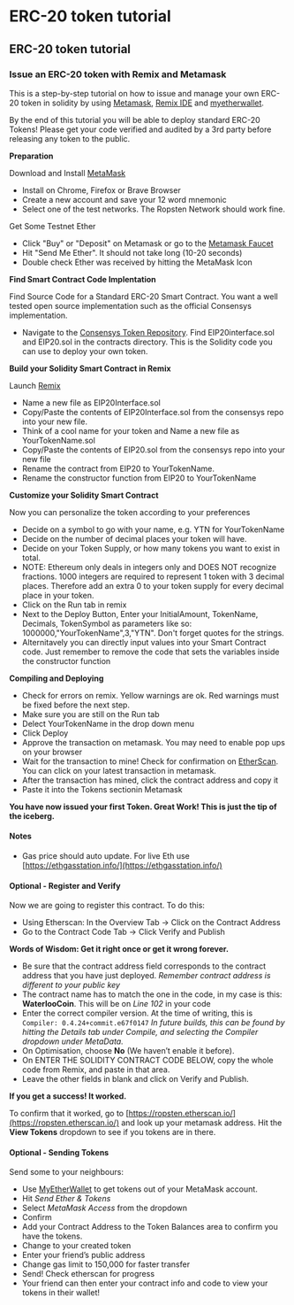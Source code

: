 # ERC-20 token tutorial



## ERC-20 token tutorial

### Issue an ERC-20 token with Remix and Metamask

This is a step-by-step tutorial on how to issue and manage your own ERC-20 token in solidity by using [Metamask](www.metamask.com), [Remix IDE](www.remix.ethereum.org) and [myetherwallet](www.myetherwallet.com).

By the end of this tutorial you will be able to deploy standard ERC-20 Tokens! Please get your code verified and audited by a 3rd party before releasing any token to the public.

**Preparation**

Download and Install [MetaMask](https://metamask.io)

* Install on Chrome, Firefox or Brave Browser
* Create a new account and save your 12 word mnemonic
* Select one of the test networks. The Ropsten Network should work fine.

Get Some Testnet Ether

* Click "Buy" or "Deposit" on Metamask or go to the [Metamask Faucet](https://faucet.metamask.io/)
* Hit "Send Me Ether". It should not take long \(10-20 seconds\)
* Double check Ether was received by hitting the MetaMask Icon

**Find Smart Contract Code Implentation**

Find Source Code for a Standard ERC-20 Smart Contract. You want a well tested open source implementation such as the official Consensys implementation.

* Navigate to the [Consensys Token Repository](https://github.com/ConsenSys/Tokens). Find EIP20interface.sol and EIP20.sol in the contracts directory. This is the Solidity code you can use to deploy your own token. 

**Build your Solidity Smart Contract in Remix**

Launch [Remix](http://remix.ethereum.org)

* Name a new file as EIP20Interface.sol
* Copy/Paste the contents of EIP20Interface.sol from the consensys repo into your new file.
* Think of a cool name for your token and Name a new file as YourTokenName.sol
* Copy/Paste the contents of EIP20.sol from the consensys repo into your new file
* Rename the contract from EIP20 to YourTokenName.
* Rename the constructor function from EIP20 to YourTokenName

**Customize your Solidity Smart Contract**

Now you can personalize the token according to your preferences

* Decide on a symbol to go with your name, e.g. YTN for YourTokenName
* Decide on the number of decimal places your token will have.
* Decide on your Token Supply, or how many tokens you want to exist in total.
* NOTE: Ethereum only deals in integers only and DOES NOT recognize fractions. 1000 integers are required to represent 1 token with 3 decimal places. Therefore add an extra 0 to your token supply for every decimal place in your token.
* Click on the Run tab in remix
* Next to the Deploy Button, Enter your InitialAmount, TokenName, Decimals, TokenSymbol as parameters like so: 1000000,"YourTokenName",3,"YTN". Don't forget quotes for the strings.
* Alternitavely you can directly input values into your Smart Contract code. Just remember to remove the code that sets the variables inside the constructor function

**Compiling and Deploying**

* Check for errors on remix. Yellow warnings are ok. Red warnings must be fixed before the next step.
* Make sure you are still on the Run tab
* Delect YourTokenName in the drop down menu
* Click Deploy
* Approve the transaction on metamask. You may need to enable pop ups on your browser
* Wait for the transaction to mine! Check for confirmation on [EtherScan](https://ropsten.etherscan.io/). You can click on your latest transaction in metamask.
* After the transaction has mined, click the contract address and copy it
* Paste it into the Tokens sectionin Metamask

**You have now issued your first Token. Great Work! This is just the tip of the iceberg.**

#### Notes

* Gas price should auto update. For live Eth use [https://ethgasstation.info/](https://ethgasstation.info/) 

#### Optional - Register and Verify

Now we are going to register this contract. To do this:

* Using Etherscan: In the Overview Tab → Click on the Contract Address
* Go to the Contract Code Tab → Click Verify and Publish

**Words of Wisdom: Get it right once or get it wrong forever.**

* Be sure that the contract address field corresponds to the contract address that you have just deployed. _Remember contract address is different to your public key_
* The contract name has to match the one in the code, in my case is this: **WaterlooCoin**. This will be on _Line 102_ in your code
* Enter the correct compiler version. At the time of writing, this is `Compiler: 0.4.24+commit.e67f0147` _In future builds, this can be found by hitting the Details tab under Compile, and selecting the Compiler dropdown under MetaData._
* On Optimisation, choose **No** \(We haven’t enable it before\).
* On ENTER THE SOLIDITY CONTRACT CODE BELOW, copy the whole code from Remix, and paste in that area.
* Leave the other fields in blank and click on Verify and Publish.

**If you get a success! It worked.**

To confirm that it worked, go to [https://ropsten.etherscan.io/](https://ropsten.etherscan.io/) and look up your metamask address. Hit the **View Tokens** dropdown to see if you tokens are in there.

#### Optional - Sending Tokens

Send some to your neighbours:

* Use [MyEtherWallet](https://www.myetherwallet.com/) to get tokens out of your MetaMask account.
* Hit _Send Ether & Tokens_
* Select _MetaMask Access_ from the dropdown
* Confirm
* Add your Contract Address to the Token Balances area to confirm you have the tokens.
* Change to your created token
* Enter your friend’s public address
* Change gas limit to 150,000 for faster transfer
* Send! Check etherscan for progress
* Your friend can then enter your contract info and code to view your tokens in their wallet!

